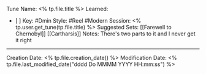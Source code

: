 Tune Name: <% tp.file.title %>
Learned: 
- [ ] 
Key: #Dmin
Style: #Reel #Modern
Session: <% tp.user.get_tune(tp.file.title) %>
Suggested Sets: [[Farewell to Chernobyl]] [[Cartharsis]]
Notes: There's two parts to it and I never get it right

---
Creation Date: <% tp.file.creation_date() %>
Modification Date: <% tp.file.last_modified_date("dddd Do MMMM YYYY HH:mm:ss") %>